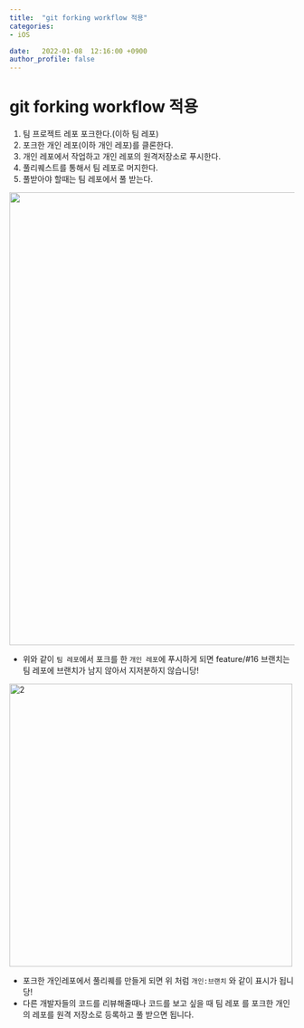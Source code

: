 ```yaml
---
title:  "git forking workflow 적용"
categories:
- iOS

date:   2022-01-08  12:16:00 +0900
author_profile: false
---
```

# git forking workflow 적용

1. 팀 프로젝트 레포 포크한다.(이하 팀 레포)
2. 포크한 개인 레포(이하 개인 레포)를 클론한다.
3. 개인 레포에서 작업하고 개인 레포의 원격저장소로 푸시한다.
4. 풀리퀘스트를 통해서 팀 레포로 머지한다.
5. 풀받아야 할때는 팀 레포에서 풀 받는다.

<img src="https://user-images.githubusercontent.com/69136340/148629689-08849227-c654-4c0e-bc7a-614552e89bd2.png" width ="800">

- 위와 같이 `팀 레포`에서 포크를 한 `개인 레포`에 푸시하게 되면 feature/#16 브랜치는 팀 레포에 브랜치가 남지 않아서 지저분하지 않습니당!

<img width="500" alt="2" src="https://user-images.githubusercontent.com/69136340/148629690-3494d326-2818-4800-a72a-adfb2ddffecc.png">

- 포크한 개인레포에서 풀리퀘를 만들게 되면 위 처럼 `개인:브랜치` 와 같이 표시가 됩니당!
- 다른 개발자들의 코드를 리뷰해줄때나 코드를 보고 싶을 때 팀 레포 를 포크한 개인의 레포를 원격 저장소로 등록하고 풀 받으면 됩니다.
